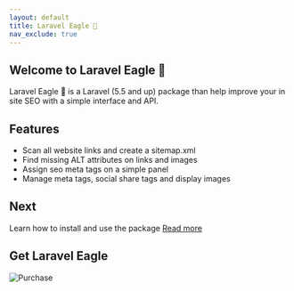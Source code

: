 ```yaml
---
layout: default
title: Laravel Eagle 🦅
nav_exclude: true
---
```


## Welcome to Laravel Eagle 🦅

Laravel Eagle 🦅 is a Laravel (5.5 and up) package than help improve your in site SEO with a simple interface and API.

## Features
* Scan all website links and create a sitemap.xml
* Find missing ALT attributes on links and images
* Assign seo meta tags on a simple panel
* Manage meta tags, social share tags and display images


## Next
Learn how to install and use the package
[Read more](install.md)

## Get Laravel Eagle

![Purchase](https://img.shields.io/badge/Purchase-@Envato-success.svg)
